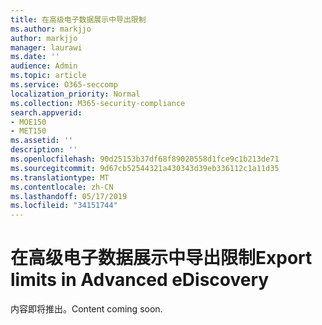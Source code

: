 ```yaml
---
title: 在高级电子数据展示中导出限制
ms.author: markjjo
author: markjjo
manager: laurawi
ms.date: ''
audience: Admin
ms.topic: article
ms.service: O365-seccomp
localization_priority: Normal
ms.collection: M365-security-compliance
search.appverid:
- MOE150
- MET150
ms.assetid: ''
description: ''
ms.openlocfilehash: 90d25153b37df68f89020558d1fce9c1b213de71
ms.sourcegitcommit: 9d67cb52544321a430343d39eb336112c1a11d35
ms.translationtype: MT
ms.contentlocale: zh-CN
ms.lasthandoff: 05/17/2019
ms.locfileid: "34151744"
---
```

# <a name="export-limits-in-advanced-ediscovery"></a><span data-ttu-id="a35cc-102">在高级电子数据展示中导出限制</span><span class="sxs-lookup"><span data-stu-id="a35cc-102">Export limits in Advanced eDiscovery</span></span>

<span data-ttu-id="a35cc-103">内容即将推出。</span><span class="sxs-lookup"><span data-stu-id="a35cc-103">Content coming soon.</span></span>
